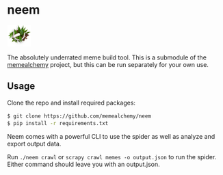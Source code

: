 # neem

<img src="item.png" height="50">

The absolutely underrated meme build tool. This is a submodule of the [memealchemy](https://github.com/memealchemy/memealchemy) project, 
but this can be run separately for your own use.

## Usage

Clone the repo and install required packages:
```bash
$ git clone https://github.com/memealchemy/neem
$ pip install -r requirements.txt
```

Neem comes with a powerful CLI to use the spider as well as analyze and export output data.

Run `./neem crawl` or `scrapy crawl memes -o output.json` to run the spider. Either command should leave you with an output.json.
